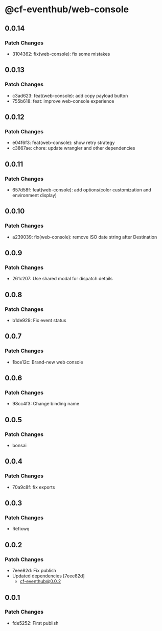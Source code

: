 # @cf-eventhub/web-console

## 0.0.14

### Patch Changes

- 3104362: fix(web-console): fix some mistakes

## 0.0.13

### Patch Changes

- c3ad623: feat(web-console): add copy payload button
- 755b618: feat: improve web-console experience

## 0.0.12

### Patch Changes

- e04f6f3: feat(web-console): show retry strategy
- c3867ae: chore: update wrangler and other dependencies

## 0.0.11

### Patch Changes

- 657d58f: feat(web-console): add options(color customization and environment display)

## 0.0.10

### Patch Changes

- a239039: fix(web-console): remove ISO date string after Destination

## 0.0.9

### Patch Changes

- 261c207: Use shared modal for dispatch details

## 0.0.8

### Patch Changes

- b1de929: Fix event status

## 0.0.7

### Patch Changes

- 1bce12c: Brand-new web console

## 0.0.6

### Patch Changes

- 98cc4f3: Change binding name

## 0.0.5

### Patch Changes

- bonsai

## 0.0.4

### Patch Changes

- 70a9c8f: fix exports

## 0.0.3

### Patch Changes

- Refixwq

## 0.0.2

### Patch Changes

- 7eee82d: Fix publish
- Updated dependencies [7eee82d]
  - cf-eventhub@0.0.2

## 0.0.1

### Patch Changes

- fde5252: First publish
